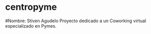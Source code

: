 # centropyme

#Nombre: Stiven Agudelo
Proyecto dedicado a un Coworking virtual especializado en Pymes.
